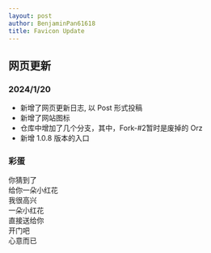```yaml
---
layout: post
author: BenjaminPan61618
title: Favicon Update
--- 
```


## 网页更新
### 2024/1/20
+ 新增了网页更新日志, 以 Post 形式投稿
+ 新增了网站图标
+ 仓库中增加了几个分支，其中，Fork-#2暂时是废掉的 Orz
+ 新增 1.0.8 版本的入口

### 彩蛋
你猜到了 \
给你一朵小红花 \
我很高兴 \
一朵小红花 \
直接送给你 \
开门吧 \
心意而已

